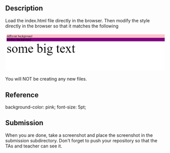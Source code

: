 ## Description
Load the index.html file directly in the browser. Then modify the style directly in the browser so that it matches the following

![goal](screenshot.png)

You will NOT be creating any new files.

## Reference
background-color: pink;
font-size: 5pt;

## Submission

When you are done, take a screenshot and place the screenshot in the submission subdirectory. Don't forget to push your repository so that the TAs and teacher can see it.

